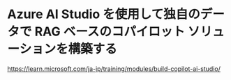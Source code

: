 # Azure AI Studio を使用して独自のデータで RAG ベースのコパイロット ソリューションを構築する

https://learn.microsoft.com/ja-jp/training/modules/build-copilot-ai-studio/

